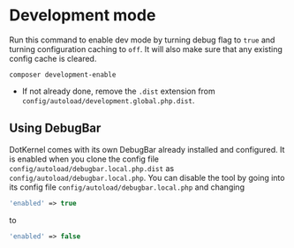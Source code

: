 # Development mode

Run this command to enable dev mode by turning debug flag to `true` and turning configuration caching to `off`. It will also make sure that any existing config cache is cleared.

```shell
composer development-enable
```

- If not already done, remove the `.dist` extension from `config/autoload/development.global.php.dist`.

## Using DebugBar

DotKernel comes with its own DebugBar already installed and configured. It is enabled when you clone the config file `config/autoload/debugbar.local.php.dist` as `config/autoload/debugbar.local.php`. You can disable the tool by going into its config file `config/autoload/debugbar.local.php` and changing

```php
'enabled' => true
```

to

```php
'enabled' => false
```
